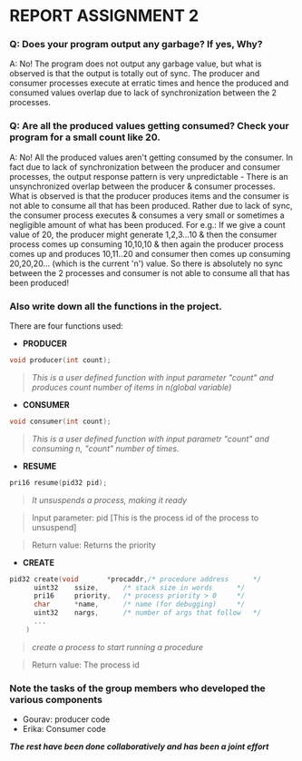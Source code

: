 # REPORT ASSIGNMENT 2

### Q: Does your program output any garbage? If yes, Why?
A: No! The program does not output any garbage value, but what is observed is that the output is totally out of sync. The producer and consumer processes execute at erratic times and hence the produced and consumed values overlap due to lack of synchronization between the 2 processes.

### Q: Are all the produced values getting consumed? Check your program for a small count like 20.
A: No! All the produced values aren't getting consumed by the consumer. In fact due to lack of synchronization between the producer and consumer processes, the output response pattern is very unpredictable - There is an unsynchronized overlap between the producer & consumer processes. What is observed is that the producer produces items and the consumer is not able to consume all that has been produced. Rather due to lack of sync, the consumer process executes & consumes a very small or sometimes a negligible amount of what has been produced. For e.g.: If we give a count value of 20, the producer might generate 1,2,3...10 & then the consumer process comes up consuming 10,10,10 & then again the producer process comes up and produces 10,11..20 and consumer then comes up consuming 20,20,20... (which is the current 'n') value. So there is absolutely no sync between the 2 processes and consumer is not able to consume all that has been produced!

### Also write down all the functions in the project.

There are four functions used:

* **PRODUCER**
```c
void producer(int count);
```
> _This is a user defined function with input parameter "count" and produces count number of items
in n(global variable)_

* **CONSUMER**
```c
void consumer(int count);
```
> _This is a user defined function with input parametr "count" and consuming n, "count" number of times._

* **RESUME**
```c
pri16 resume(pid32 pid);
```
> _It unsuspends a process, making it ready_

> Input parameter: pid  [This is the process id of the process to unsuspend]

> Return value: Returns the priority

* **CREATE**
```c
pid32 create(void		*procaddr,/* procedure address		*/
	  uint32	ssize,		/* stack size in words		*/
	  pri16		priority,	/* process priority > 0		*/
	  char		*name,		/* name (for debugging)		*/
	  uint32	nargs,		/* number of args that follow	*/
	  ...
	)
```
> _create a process to start running a procedure_

> Return value: The process id

### Note the tasks of the group members who developed the various components
* Gourav: producer code
* Erika: Consumer code

_**The rest have been done collaboratively and has been a joint effort**_
